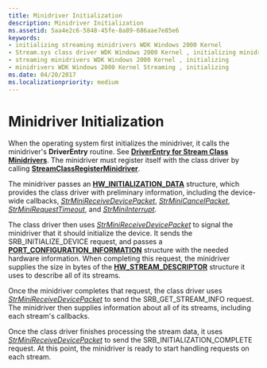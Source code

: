 ```yaml
---
title: Minidriver Initialization
description: Minidriver Initialization
ms.assetid: 5aa4e2c6-5848-45fe-8a89-686aae7e85e6
keywords:
- initializing streaming minidrivers WDK Windows 2000 Kernel
- Stream.sys class driver WDK Windows 2000 Kernel , initializing minidrivers
- streaming minidrivers WDK Windows 2000 Kernel , initializing
- minidrivers WDK Windows 2000 Kernel Streaming , initializing
ms.date: 04/20/2017
ms.localizationpriority: medium
---
```


# Minidriver Initialization





When the operating system first initializes the minidriver, it calls the minidriver's **DriverEntry** routine. See [**DriverEntry for Stream Class Minidrivers**](https://docs.microsoft.com/previous-versions/ff558717(v=vs.85)). The minidriver must register itself with the class driver by calling [**StreamClassRegisterMinidriver**](https://docs.microsoft.com/windows-hardware/drivers/ddi/content/strmini/nf-strmini-streamclassregisteradapter).

The minidriver passes an [**HW\_INITIALIZATION\_DATA**](https://docs.microsoft.com/windows-hardware/drivers/ddi/content/strmini/ns-strmini-_hw_initialization_data) structure, which provides the class driver with preliminary information, including the device-wide callbacks, [*StrMiniReceiveDevicePacket*](https://docs.microsoft.com/windows-hardware/drivers/ddi/content/strmini/nc-strmini-phw_receive_device_srb), [*StrMiniCancelPacket*](https://docs.microsoft.com/windows-hardware/drivers/ddi/content/strmini/nc-strmini-phw_cancel_srb), [*StrMiniRequestTimeout*](https://docs.microsoft.com/windows-hardware/drivers/ddi/content/strmini/nc-strmini-phw_request_timeout_handler), and [*StrMiniInterrupt*](https://docs.microsoft.com/windows-hardware/drivers/ddi/content/strmini/nc-strmini-phw_interrupt).

The class driver then uses [*StrMiniReceiveDevicePacket*](https://docs.microsoft.com/windows-hardware/drivers/ddi/content/strmini/nc-strmini-phw_receive_device_srb) to signal the minidriver that it should initialize the device. It sends the SRB\_INITIALIZE\_DEVICE request, and passes a [**PORT\_CONFIGURATION\_INFORMATION**](https://docs.microsoft.com/windows-hardware/drivers/ddi/content/strmini/ns-strmini-_port_configuration_information) structure with the needed hardware information. When completing this request, the minidriver supplies the size in bytes of the [**HW\_STREAM\_DESCRIPTOR**](https://docs.microsoft.com/windows-hardware/drivers/ddi/content/strmini/ns-strmini-_hw_stream_descriptor) structure it uses to describe all of its streams.

Once the minidriver completes that request, the class driver uses [*StrMiniReceiveDevicePacket*](https://docs.microsoft.com/windows-hardware/drivers/ddi/content/strmini/nc-strmini-phw_receive_device_srb) to send the SRB\_GET\_STREAM\_INFO request. The minidriver then supplies information about all of its streams, including each stream's callbacks.

Once the class driver finishes processing the stream data, it uses [*StrMiniReceiveDevicePacket*](https://docs.microsoft.com/windows-hardware/drivers/ddi/content/strmini/nc-strmini-phw_receive_device_srb) to send the SRB\_INITIALIZATION\_COMPLETE request. At this point, the minidriver is ready to start handling requests on each stream.

 

 





